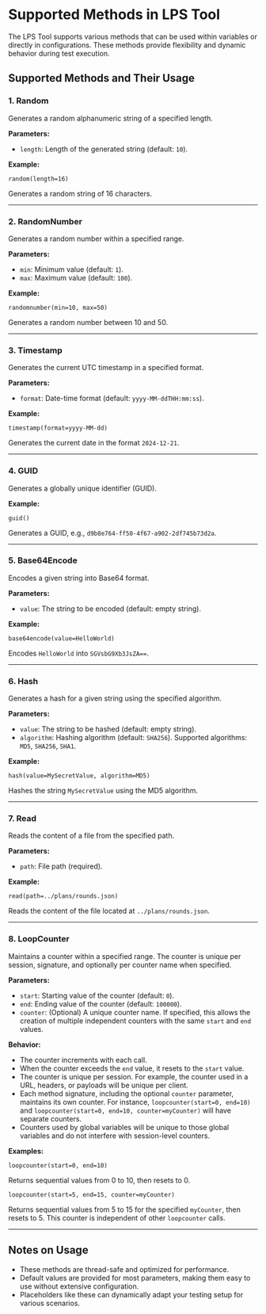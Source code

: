 
# Supported Methods in LPS Tool

The LPS Tool supports various methods that can be used within variables or directly in configurations. These methods provide flexibility and dynamic behavior during test execution.

## Supported Methods and Their Usage

### 1. Random
Generates a random alphanumeric string of a specified length.

**Parameters:**
- `length`: Length of the generated string (default: `10`).

**Example:**
```plaintext
random(length=16)
```
Generates a random string of 16 characters.

---

### 2. RandomNumber
Generates a random number within a specified range.

**Parameters:**
- `min`: Minimum value (default: `1`).
- `max`: Maximum value (default: `100`).

**Example:**
```plaintext
randomnumber(min=10, max=50)
```
Generates a random number between 10 and 50.

---

### 3. Timestamp
Generates the current UTC timestamp in a specified format.

**Parameters:**
- `format`: Date-time format (default: `yyyy-MM-ddTHH:mm:ss`).

**Example:**
```plaintext
timestamp(format=yyyy-MM-dd)
```
Generates the current date in the format `2024-12-21`.

---

### 4. GUID
Generates a globally unique identifier (GUID).

**Example:**
```plaintext
guid()
```
Generates a GUID, e.g., `d9b8e764-ff50-4f67-a902-2df745b73d2a`.

---

### 5. Base64Encode
Encodes a given string into Base64 format.

**Parameters:**
- `value`: The string to be encoded (default: empty string).

**Example:**
```plaintext
base64encode(value=HelloWorld)
```
Encodes `HelloWorld` into `SGVsbG9Xb3JsZA==`.

---

### 6. Hash
Generates a hash for a given string using the specified algorithm.

**Parameters:**
- `value`: The string to be hashed (default: empty string).
- `algorithm`: Hashing algorithm (default: `SHA256`). Supported algorithms: `MD5`, `SHA256`, `SHA1`.

**Example:**
```plaintext
hash(value=MySecretValue, algorithm=MD5)
```
Hashes the string `MySecretValue` using the MD5 algorithm.

---

### 7. Read
Reads the content of a file from the specified path.

**Parameters:**
- `path`: File path (required).

**Example:**
```plaintext
read(path=../plans/rounds.json)
```
Reads the content of the file located at `../plans/rounds.json`.

---

### 8. LoopCounter

Maintains a counter within a specified range. The counter is unique per session, signature, and optionally per counter name when specified.

**Parameters:**
- `start`: Starting value of the counter (default: `0`).
- `end`: Ending value of the counter (default: `100000`).
- `counter`: (Optional) A unique counter name. If specified, this allows the creation of multiple independent counters with the same `start` and `end` values.

**Behavior:**
- The counter increments with each call.
- When the counter exceeds the `end` value, it resets to the `start` value.
- The counter is unique per session. For example, the counter used in a URL, headers, or payloads will be unique per client.
- Each method signature, including the optional `counter` parameter, maintains its own counter. For instance, `loopcounter(start=0, end=10)` and `loopcounter(start=0, end=10, counter=myCounter)` will have separate counters.
- Counters used by global variables will be unique to those global variables and do not interfere with session-level counters.

**Examples:**
```plaintext
loopcounter(start=0, end=10)
```
Returns sequential values from 0 to 10, then resets to 0.

```plaintext
loopcounter(start=5, end=15, counter=myCounter)
```
Returns sequential values from 5 to 15 for the specified `myCounter`, then resets to 5. This counter is independent of other `loopcounter` calls.

---

## Notes on Usage
- These methods are thread-safe and optimized for performance.
- Default values are provided for most parameters, making them easy to use without extensive configuration.
- Placeholders like these can dynamically adapt your testing setup for various scenarios.

